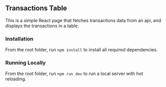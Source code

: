 ## Transactions Table

This is a simple React page that fetches transactions data from an api, and displays the transactions in a table.

### Installation

From the root folder, run `npm install` to install all required dependencies.

### Running Locally

From the root folder, run `npm run dev` to run a local server with hot reloading.
